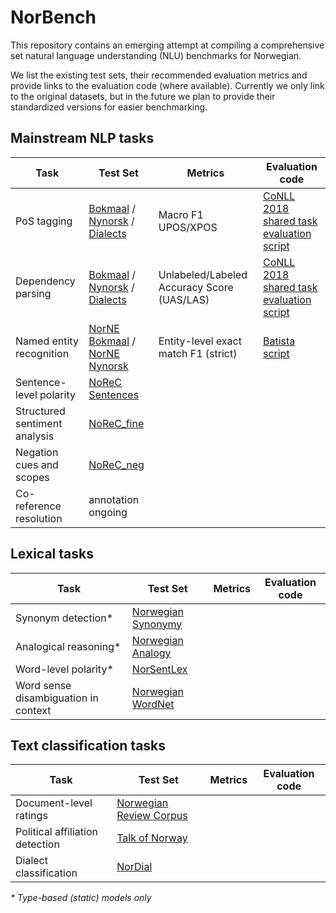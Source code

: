 # NorBench
This repository contains an emerging attempt at compiling a comprehensive set 
natural language understanding (NLU) benchmarks for Norwegian.

We list the existing test sets, their recommended evaluation metrics 
and provide links to the evaluation code (where available). 
Currently we only link to the original datasets, 
but in the future we plan to provide their standardized versions for easier benchmarking.   

## Mainstream NLP tasks

| Task                        | Test Set               | Metrics| Evaluation code |
|-----------------------------|------------------------|--------|-----------------|
|PoS tagging                  |[Bokmaal](https://github.com/UniversalDependencies/UD_Norwegian-Bokmaal) / [Nynorsk](https://github.com/UniversalDependencies/UD_Norwegian-Nynorsk) / [Dialects](https://github.com/UniversalDependencies/UD_Norwegian-NynorskLIA)| Macro F1 UPOS/XPOS       | [CoNLL 2018 shared task evaluation script](https://universaldependencies.org/conll18/conll18_ud_eval.py)                |
|Dependency parsing           |[Bokmaal](https://github.com/UniversalDependencies/UD_Norwegian-Bokmaal) / [Nynorsk](https://github.com/UniversalDependencies/UD_Norwegian-Nynorsk) / [Dialects](https://github.com/UniversalDependencies/UD_Norwegian-NynorskLIA)                        |  Unlabeled/Labeled Accuracy Score (UAS/LAS)      | [CoNLL 2018 shared task evaluation script](https://universaldependencies.org/conll18/conll18_ud_eval.py)                |
|Named entity recognition     |[NorNE Bokmaal](https://github.com/ltgoslo/norne/tree/master/ud/nob) / [NorNE Nynorsk](https://github.com/ltgoslo/norne/tree/master/ud/nno)                        | Entity-level exact match F1 (strict)       | [Batista script](https://github.com/davidsbatista/NER-Evaluation)               |
|Sentence-level polarity      |[NoReC Sentences](https://github.com/ltgoslo/norec_sentence/)|        |                 |
|Structured sentiment analysis|[NoReC_fine](https://github.com/ltgoslo/norec_fine)                        |        |                 |
|Negation cues and scopes     |[NoReC_neg](https://github.com/ltgoslo/norec_neg/)                        |        |                 |
|Co-reference resolution      |annotation ongoing                        |        |                 |


## Lexical tasks

| Task                        | Test Set               | Metrics| Evaluation code |
|-----------------------------|------------------------|--------|-----------------|
|Synonym detection*            |[Norwegian Synonymy](https://github.com/ltgoslo/norwegian-synonyms)                        |        |                 |
|Analogical reasoning*         |[Norwegian Analogy](https://github.com/ltgoslo/norwegian-analogies)                        |        |                 |
|Word-level polarity*          |[NorSentLex](https://github.com/ltgoslo/norsentlex)                        |        |                 | 
|Word sense disambiguation in context|[Norwegian WordNet](https://www.nb.no/sprakbanken/en/resource-catalogue/oai-nb-no-sbr-27/)                 |        |                 |

## Text classification tasks

| Task                        | Test Set               | Metrics| Evaluation code |
|-----------------------------|------------------------|--------|-----------------|
|Document-level ratings         |[Norwegian Review Corpus](https://github.com/ltgoslo/norec)                        |        |                 |
|Political affiliation detection|[Talk of Norway](https://github.com/ltgoslo/talk-of-norway)                        |        |                 |
|Dialect classification         |[NorDial](https://github.com/jerbarnes/norwegian_dialect)                        |        |                 | 

_* Type-based (static) models only_
